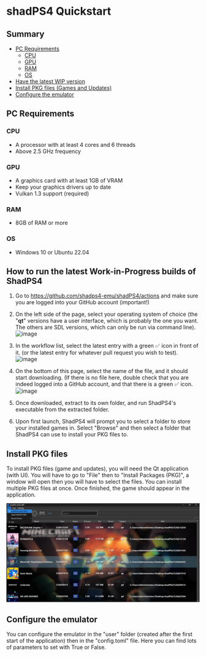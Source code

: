 <!--
SPDX-FileCopyrightText: 2024 shadPS4 Emulator Project
SPDX-License-Identifier: GPL-2.0-or-later
-->

# shadPS4 Quickstart

## Summary

- [PC Requirements](#pc-requirements)
   - [CPU](#cpu)
   - [GPU](#gpu)
   - [RAM](#ram)
   - [OS](#os)
- [Have the latest WIP version](#have-the-latest-wip-version)
- [Install PKG files (Games and Updates)](#install-pkg-files)
- [Configure the emulator](#configure-the-emulator)

## PC Requirements

### CPU

- A processor with at least 4 cores and 6 threads
- Above 2.5 GHz frequency

### GPU

- A graphics card with at least 1GB of VRAM
- Keep your graphics drivers up to date
- Vulkan 1.3 support (required)

### RAM

- 8GB of RAM or more

### OS

- Windows 10 or Ubuntu 22.04

## How to run the latest Work-in-Progress builds of ShadPS4

1. Go to <https://github.com/shadps4-emu/shadPS4/actions> and make sure you are logged into your GitHub account (important!)
2. On the left side of the page, select your operating system of choice (the "**qt**" versions have a user interface, which is probably the one you want. The others are SDL versions, which can only be run via command line). ![image](https://github.com/user-attachments/assets/43f01bbf-236c-4d6d-98ac-f5a5badd4ce8)

3. In the workflow list, select the latest entry with a green :white_check_mark: icon in front of it. (or the latest entry for whatever pull request you wish to test). ![image](https://github.com/user-attachments/assets/6365f407-867c-44ae-bf00-944f8d84a349)

4. On the bottom of this page, select the name of the file, and it should start downloading. (If there is no file here, double check that you are indeed logged into a GitHub account, and that there is a green :white_check_mark: icon. ![image](https://github.com/user-attachments/assets/97924500-3911-4f90-ab63-ffae7e52700b)

5. Once downloaded, extract to its own folder, and run ShadPS4's executable from the extracted folder.

6. Upon first launch, ShadPS4 will prompt you to select a folder to store your installed games in. Select "Browse" and then select a folder that ShadPS4 can use to install your PKG files to.

## Install PKG files

To install PKG files (game and updates), you will need the Qt application (with UI). You will have to go to "File" then to "Install Packages (PKG)", a window will open then you will have to select the files. You can install multiple PKG files at once. Once finished, the game should appear in the application.

<img src="https://github.com/shadps4-emu/shadPS4/blob/main/documents/Quickstart/2.png" width="800"></a>

## Configure the emulator

You can configure the emulator in the "user" folder (created after the first start of the application) then in the "config.toml" file. Here you can find lots of parameters to set with True or False.
